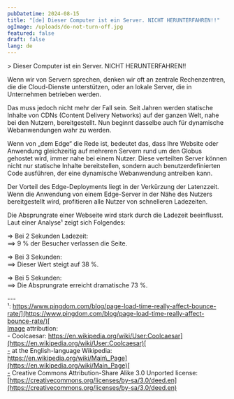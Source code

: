 ```yaml
---
pubDatetime: 2024-08-15
title: "[de] Dieser Computer ist ein Server. NICHT HERUNTERFAHREN!!"
ogImage: /uploads/do-not-turn-off.jpg
featured: false
draft: false
lang: de
---
```

\> Dieser Computer ist ein Server. NICHT HERUNTERFAHREN!!

Wenn wir von Servern sprechen, denken wir oft an zentrale Rechenzentren, die die Cloud-Dienste unterstützen, oder an lokale Server, die in Unternehmen betrieben werden.

Das muss jedoch nicht mehr der Fall sein. Seit Jahren werden statische Inhalte von CDNs (Content Delivery Networks) auf der ganzen Welt, nahe bei den Nutzern, bereitgestellt. Nun beginnt dasselbe auch für dynamische Webanwendungen wahr zu werden.

Wenn von „dem Edge“ die Rede ist, bedeutet das, dass Ihre Website oder Anwendung gleichzeitig auf mehreren Servern rund um den Globus gehostet wird, immer nahe bei einem Nutzer. Diese verteilten Server können nicht nur statische Inhalte bereitstellen, sondern auch benutzerdefinierten Code ausführen, der eine dynamische Webanwendung antreiben kann.

Der Vorteil des Edge-Deployments liegt in der Verkürzung der Latenzzeit. Wenn die Anwendung von einem Edge-Server in der Nähe des Nutzers bereitgestellt wird, profitieren alle Nutzer von schnelleren Ladezeiten.

Die Absprungrate einer Webseite wird stark durch die Ladezeit beeinflusst. Laut einer Analyse¹ zeigt sich Folgendes:

\=> Bei 2 Sekunden Ladezeit:  
\==> 9 % der Besucher verlassen die Seite.

\=> Bei 3 Sekunden:  
\==> Dieser Wert steigt auf 38 %.

\=> Bei 5 Sekunden:  
\==> Die Absprungrate erreicht dramatische 73 %.

\---  
¹: [https://www.pingdom.com/blog/page-load-time-really-affect-bounce-rate/](https://www.pingdom.com/blog/page-load-time-really-affect-bounce-rate/)[  
Image](https://lnkd.in/gmdabDpn\)%EF%BF%BCImage) attribution:  
\- Coolcaesar: [https://en.wikipedia.org/wiki/User:Coolcaesar](https://en.wikipedia.org/wiki/User:Coolcaesar)[  
\-](https://lnkd.in/gHFkMzyU\)%EF%BF%BC-) at the English-language Wikipedia: [https://en.wikipedia.org/wiki/Main\_Page](https://en.wikipedia.org/wiki/Main_Page)[  
\-](https://lnkd.in/gWsqhkbM\)%EF%BF%BC-) Creative Commons Attribution-Share Alike 3.0 Unported license: [https://creativecommons.org/licenses/by-sa/3.0/deed.en](https://creativecommons.org/licenses/by-sa/3.0/deed.en)
